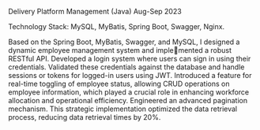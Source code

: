 Delivery Platform Management (Java) Aug-Sep 2023

Technology Stack: MySQL, MyBatis, Spring Boot, Swagger, Nginx.

 Based on the Spring Boot, MyBatis, Swagger, and MySQL, I designed a dynamic employee management system and implemented a robust RESTful API.
 Developed a login system where users can sign in using their credentials. Validated these credentials against the database and handle
sessions or tokens for logged-in users using JWT.
 Introduced a feature for real-time toggling of employee status, allowing CRUD operations on employee information, which played
a crucial role in enhancing workforce allocation and operational efficiency.
 Engineered an advanced pagination mechanism. This strategic implementation optimized the data retrieval process, reducing data
retrieval times by 20%.

